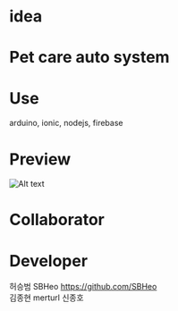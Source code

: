 # idea
# Pet care auto system
# Use
arduino, ionic, nodejs, firebase

# Preview
![Alt text](https://github.com/merturl/forpet/blob/master/preview.PNG?raw=true)

# Collaborator

# Developer
허승범 SBHeo https://github.com/SBHeo <br>
김종현 merturl
신종호

